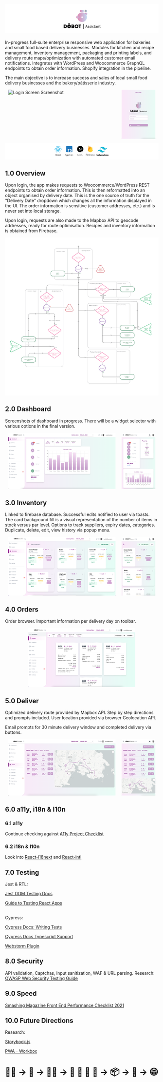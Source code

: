 
![DobotAssistantLogo](./public/ReadmeImages/DobotHeader.png)
---
In-progress full-suite enterprise responsive web application for bakeries and small food based delivery businesses.
Modules for kitchen and recipe management, inventory management, packaging and printing labels, and delivery route maps/optimization with automated customer email notifications. Integrates with WordPress and Woocommerce GraphQL endpoints to obtain order information. Shopify integration in the pipeline.<br>

The main objective is to increase success and sales of local small food delivery businesses and the bakery/pâtisserie industry.

<div style="margin: 0 auto; display: inline-flex;">
<img style="margin: 0 auto" src="./public/ReadmeImages/Login.png" width="70%" alt="Login Screen Screenshot"/>
<img style="margin: 0 auto" src="./public/ReadmeImages/LoginMobile.png" width="22%" alt="Login Screen Mobile Screenshot"/>
</div>

<br>

![A list of frameworks used in the project](./public/ReadmeImages/ServicesPadding.png)

## 1.0 Overview
Upon login, the app makes requests to Woocommerce/WordPress REST endpoints to obtain order information. This is then reformatted into an object organised by delivery date. This is the one source of truth for the "Delivery Date" dropdown which changes all the information displayed in the UI. The order information is sensitive (customer addresses, etc.) and is never set into local storage.<br>

Upon login, requests are also made to the Mapbox API to geocode addresses, ready for route optimisation. Recipes and inventory information is obtained from Firebase.<br>

![API Flowchart](./public/ReadmeImages/APIDobot.png)

## 2.0 Dashboard
Screenshots of dashboard in progress. There will be a widget selector with various options in the final version.<br>

<div style="margin: 0 auto; display: inline-flex;">
<img style="margin: 0 auto" src="./public/ReadmeImages/Dashboard.png" width="70%" alt="Dashboard Screen Screenshot"/>
<img style="margin: 0 auto" src="./public/ReadmeImages/DashboardMobile.png" width="22%" alt="Dashboard Screen Mobile Screenshot"/>
</div>

## 3.0 Inventory
Linked to firebase database. Successful edits notified to user via toasts. The card background fill is a visual representation of the number of items in stock versus par level. Options to track suppliers, expiry dates, categories. Duplicate, delete, edit, view history via popup menu.<br>

<div style="margin: 0 auto; display: inline-flex;">
<img style="margin: 0 auto" src="./public/ReadmeImages/Inventory.png" width="70%" alt="Login Screen Screenshot"/>
<img style="margin: 0 auto" src="./public/ReadmeImages/InventoryMobile.png" width="22%" alt="Login Screen Mobile Screenshot"/>
</div>


## 4.0 Orders
Order browser. Important information per delivery day on toolbar.<br>

<div style="margin: 0 auto; display: inline-flex;">
<img style="margin: 0 auto" src="./public/ReadmeImages/OrdersEdit.png" width="70%" alt="Dashboard Screen Screenshot"/>
</div>


## 5.0 Deliver
Optimized delivery route provided by Mapbox API. Step by step directions and prompts included. User location provided via browser Geolocation API.<br>

Email prompts for 30 minute delivery window and completed delivery via buttons.<br>

<div style="margin: 0 auto; display: inline-flex;">
<img style="margin: 0 auto" src="./public/ReadmeImages/Deliver.png" width="70%" alt="Login Screen Screenshot"/>
<img style="margin: 0 auto" src="./public/ReadmeImages/DeliverMobile.png" width="22%" alt="Login Screen Mobile Screenshot"/>
</div>

## 6.0 a11y, i18n & l10n
### 6.1 a11y
Continue checking against [A11y Project Checklist](https://www.a11yproject.com/checklist/)

### 6.2 i18n & l10n
Look into [React-i18next](https://react.i18next.com) and [React-intl](https://formatjs.io/docs/react-intl/components/)

## 7.0 Testing
Jest & RTL:

[Jest DOM Testing Docs](https://jestjs.io/docs/en/tutorial-react#dom-testing)

[Guide to Testing React Apps](https://thomlom.dev/beginner-guide-testing-react-apps/)

\
Cypress:

[Cypress Docs: Writing Tests](https://docs.cypress.io/guides/core-concepts/writing-and-organizing-tests.html#Writing-tests)

[Cypress Docs Typescript Support](https://docs.cypress.io/guides/tooling/typescript-support.html#Types-for-plugins)

[Webstorm Plugin](https://plugins.jetbrains.com/plugin/13819-cypress-support)


## 8.0 Security
API validation, Captchas, Input sanitization, WAF & URL parsing. Research:
[OWASP Web Security Testing Guide](https://owasp.org/www-project-web-security-testing-guide/)

## 9.0 Speed
[Smashing Magazine Front End Performance Checklist 2021](https://www.smashingmagazine.com/2021/01/front-end-performance-2021-free-pdf-checklist/)

## 10.0 Future Directions
Research:

[Storybook.js](https://www.learnstorybook.com)

[PWA - Workbox](https://developers.google.com/web/tools/workbox/modules/workbox-webpack-plugin)

# 🧑‍💻 → 🧾 → 👩‍🍳 → 🧁 🍩 🍞 🍪 → 📦 → 🚚 →  😁<br><br>
